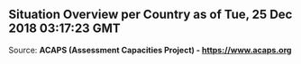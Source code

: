 ## Situation Overview per Country as of Tue, 25 Dec 2018 03:17:23 GMT

Source: **ACAPS (Assessment Capacities Project) - https://www.acaps.org**